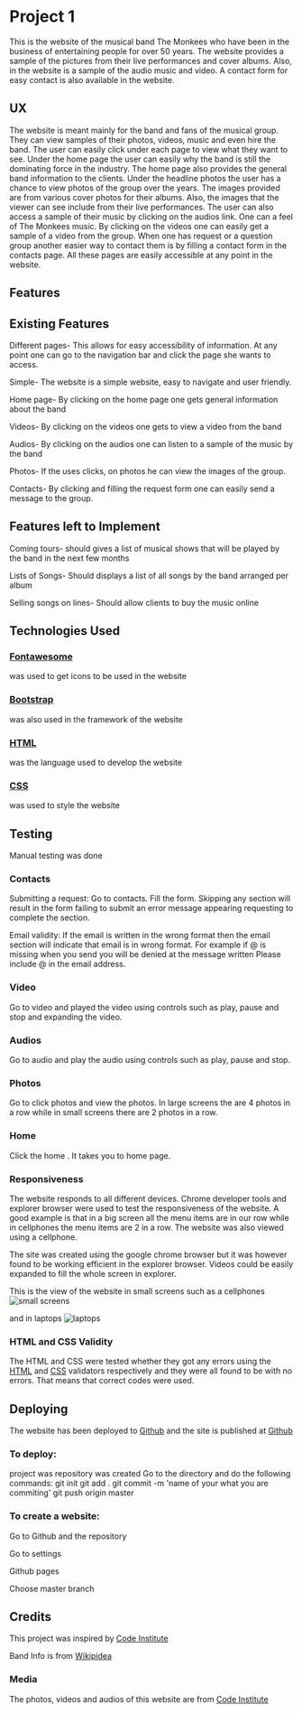 # Project 1

This is the website of the musical band The Monkees who have been in the business of entertaining people for over 50 years.  The website provides a sample of the pictures from their live performances and cover albums. Also, in the website is a sample of the audio music and video. A contact form for easy contact is also available in the website.

## UX

The website is meant mainly for the band and fans of the musical group. They can view samples of their photos, videos, music and even hire the band. The user can easily click under each page to view what they want to see. Under the home page the user can easily why the band is still the dominating force in the industry. The home page also provides the general band information to the clients.
Under the headline photos the user has a chance to view photos of the group over the years. The images provided are from various cover photos for their albums. Also, the images that the viewer can see include from their live performances.
The user can also access a sample of their music by clicking on the audios link. One can a feel of The Monkees music. By clicking on the videos one can easily get a sample of a video from the group. When one has request or a question group another easier way to contact them is by filling a contact form in the contacts page. All these pages are easily accessible at any point in the website.

## Features

## Existing Features

Different pages- This allows for easy accessibility of information. At any point one can go to the navigation bar and click the page she wants to access.

Simple- The website is a simple website, easy to navigate and user friendly.

Home page- By clicking on the home page one gets general information about the band

Videos- By clicking on the videos one gets to view a video from the band

Audios- By clicking on the audios one can listen to a sample of the music by the band

Photos- If the uses clicks, on photos he can view the images of the group.

Contacts- By clicking and filling the request form one can easily send a message to the group.

## Features left to Implement

Coming tours- should gives a list of musical shows that will be played by the band in the next few months

Lists of Songs- Should displays a list of all songs by the band arranged per album

Selling songs on lines- Should allow clients to buy the music online

## Technologies Used

### [Fontawesome](https://fontawesome.com/v4.7.0/icons/) 
was used to get icons to be used in the website

### [Bootstrap](https://getbootstrap.com/)
was also used in the framework of the website

### [HTML](https://www.w3schools.com/html/)
was the language used to develop the website

### [CSS](https://www.w3schools.com/css/)
was used to style the website

## Testing
Manual testing was done

### Contacts

Submitting a request: Go to contacts. Fill the form. Skipping any section will result in the form failing to submit an error message appearing requesting to complete the section.

Email validity: If the email is written in the wrong format then the email section will indicate that email is in wrong format. For example if @ is missing when you send you will be denied at the message written Please include @ in the email address.

### Video

Go to video and played the video using controls such as play, pause and stop and expanding the video.

### Audios 

Go to audio and play the audio using controls such as play, pause and stop.

### Photos 

Go to click photos and view the photos. In large screens the are 4 photos in a row while in small screens there are 2 photos in a row.

### Home 

Click the home . It takes you to home page.

### Responsiveness

The website responds to all different devices. Chrome developer tools and explorer browser were used to test the responsiveness of the website. A good example is that in a big screen all the menu items are in our row while in cellphones the menu items are 2 in a row. The website was also viewed using a cellphone.

The site was created using the google chrome browser but it was however found to be working efficient in the explorer browser. Videos could be easily expanded to fill the whole screen in explorer.

This is the view of the website in small screens such as a cellphones
![small screens](https://github.com/lubaninondo/project1/blob/master/assets/images/smallscreens.png)

and in laptops ![laptops](https://github.com/lubaninondo/project1/blob/master/assets/images/explorer.png)


### HTML and CSS Validity

The HTML and CSS were tested whether they got any errors using the [HTML](https://validator.w3.org/nu/?showsource=yes&doc=https%3A%2F%2Flubaninondo.github.io%2Fproject1%2F) and [CSS](https://jigsaw.w3.org/css-validator/#validate_by_input) validators respectively and they were all found to be with no errors. That means that correct codes were used.

## Deploying

The website has been deployed to [Github](https://github.com/lubaninondo/project1/) and the site is published at [Github](https://lubaninondo.github.io/project1/)

### To deploy:

project was repository was created
Go to the directory and do the following commands:
git init
git add .
git commit -m 'name of your what you are commiting'
git push origin master

### To create a website:

Go to Github and the repository

Go to settings

Github pages

Choose master branch



## Credits

This project was inspired by [Code Institute](https://github.com/Code-Institute-Solutions/resume-miniproject-bootstrap4/tree/master/18-resume-for-download)

Band Info is from [Wikipidea](https://en.wikipedia.org/wiki/The_Monkees)

### Media
The photos, videos and audios of this website are from [Code Institute](https://github.com/Code-Institute-Org/project-assets)


